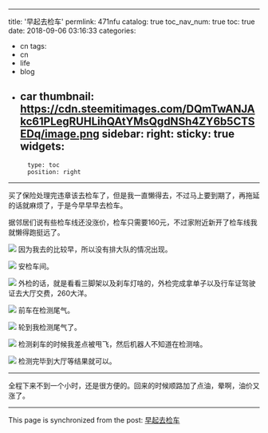 
---
title: '早起去检车'
permlink: 471nfu
catalog: true
toc_nav_num: true
toc: true
date: 2018-09-06 03:16:33
categories:
- cn
tags:
- cn
- life
- blog
- car
thumbnail: https://cdn.steemitimages.com/DQmTwANJAkc61PLegRUHLihQAtYMsQgdNSh4ZY6b5CTSEDq/image.png
sidebar:
    right:
        sticky: true
widgets:
    -
        type: toc
        position: right
---


买了保险处理完违章该去检车了，但是我一直懒得去，不过马上要到期了，再拖延的话就麻烦了，于是今早早早去检车。

据邻居们说有些检车线还没涨价，检车只需要160元，不过家附近新开了检车线我就懒得跑挺远了。

![](https://cdn.steemitimages.com/DQmTwANJAkc61PLegRUHLihQAtYMsQgdNSh4ZY6b5CTSEDq/image.png)
因为我去的比较早，所以没有排大队的情况出现。

![](https://cdn.steemitimages.com/DQmSSSnAbKEDmHE9NHyjosEsDvSD1YBLW7iXfVqW5Z4QzoL/image.png)
安检车间。

![](https://cdn.steemitimages.com/DQmctgRTPXhZyNuz1xaV5oDTd5jLbwR9a1yqsHXb7AcErAi/image.png)
外检的话，就是看看三脚架以及刹车灯啥的，外检完成拿单子以及行车证驾驶证去大厅交费，260大洋。

![](https://cdn.steemitimages.com/DQma5jXqyXYTef28degYKYMBfPL7aH1m8ZUUSxDjLC5NMnK/image.png)
前车在检测尾气。

![](https://cdn.steemitimages.com/DQmbZmrKqJR6cBjNm7NJF1W8NzsqEkH6kHiTui7XXJoxowo/image.png)
轮到我检测尾气了。

![](https://cdn.steemitimages.com/DQmXgA8CAWro9uqpiNoGb61vYQgmUDJXxa7ANmD2t1PWLdB/image.png)
检测刹车的时候我差点被甩飞，然后机器人不知道在检测啥。

![](https://cdn.steemitimages.com/DQmTeez8ci4ZGmANN7UShfVrFXmdTFDPoCD6oivVMaYks78/image.png)
检测完毕到大厅等结果就可以。

----

全程下来不到一个小时，还是很方便的。回来的时候顺路加了点油，晕啊，油价又涨了。

- - -

This page is synchronized from the post: [早起去检车](https://steemit.com/@oflyhigh/471nfu)
